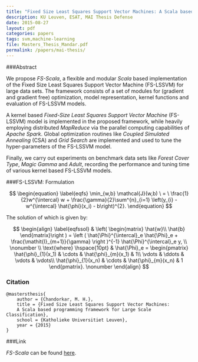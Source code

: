 ```yaml
---
title: "Fixed Size Least Squares Support Vector Machines: A Scala based programming framework for Large Scale Classification"
description: KU Leuven, ESAT, MAI Thesis Defense
date: 2015-08-27
layout: pdf
categories: papers
tags: svm,machine-learning
file: Masters_Thesis_Mandar.pdf
permalink: /papers/mai-thesis/
---
```


###Abstract


We propose _FS-Scala_, a flexible and modular _Scala_ based implementation of the Fixed Size Least Squares Support Vector Machine (FS-LSSVM) for large data sets. The framework consists of a set of modules for (gradient and gradient free) optimization, model representation, kernel functions and evaluation of FS-LSSVM models.

A kernel based _Fixed-Size Least Squares Support Vector Machine_ (FS-LSSVM) model is implemented in the proposed framework, while heavily employing distributed _MapReduce_ via the parallel computing capabilities of _Apache Spark_. Global optimization routines like _Coupled Simulated Annealing_ (CSA) and _Grid Search_ are implemented and used to tune the hyper-parameters of the FS-LSSVM model.

Finally, we carry out experiments on benchmark data sets like _Forest Cover Type_, _Magic Gamma_ and _Adult_, recording the performance and tuning time of various kernel based FS-LSSVM models.

###FS-LSSVM: Formulation


$$
\begin{equation}
\label{eqfs}
\min_{w,b} \mathcal{J}(w,b) \ = \ \frac{1}{2}w^{\intercal} w + \frac{\gamma}{2}\sum^{n}_{i=1} \left(y_{i} - w^{\intercal} \hat{\phi}(x_i) - b\right)^{2}.
\end{equation}
$$

The solution of which is given by:

$$
\begin{align}
\label{eqfssol}
& \left( \begin{matrix}
\hat{w}\\ 
\hat{b}
\end{matrix}\right ) = 
\left ( \hat{\Phi}^{\intercal}_e \hat{\Phi}_e + \frac{\mathit{I}_{m+1}}{\gamma} \right )^{-1} \hat{\Phi}^{\intercal}_e y,
\\ \nonumber \\
\text{where} \hspace{10pt}
& \hat{\Phi}_e = \begin{pmatrix}
\hat{\phi}_{1}(x_1) & \cdots & \hat{\phi}_{m}(x_1) & 1\\ 
\vdots &  \ddots & \vdots & \vdots\\ 
\hat{\phi}_{1}(x_n) & \cdots & \hat{\phi}_{m}(x_n) & 1
\end{pmatrix}. \nonumber
\end{align}
$$

### Citation
    
    @mastersthesis{
        author = {Chandorkar, M. H.},
        title = {Fixed Size Least Squares Support Vector Machines:
		A Scala based programming framework for Large Scale Classification},
        school = {Katholieke Universitiet Leuven},
        year = {2015}
    }


###Link

_FS-Scala_ can be found [here](https://github.com/mandar2812/FS-Scala).


